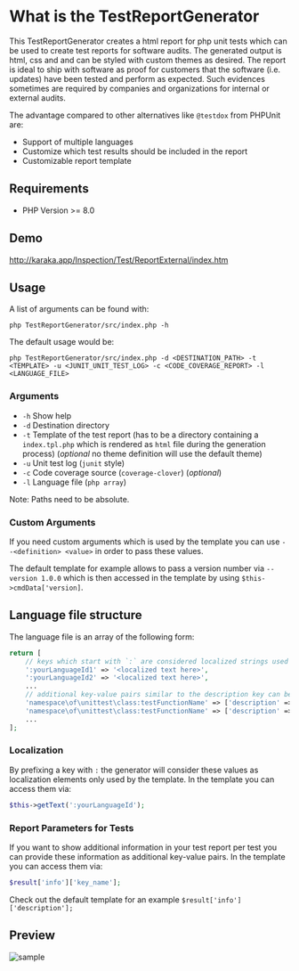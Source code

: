 # What is the TestReportGenerator

This TestReportGenerator creates a html report for php unit tests which can be used to create test reports for software audits. The generated output is html, css and and can be styled with custom themes as desired. The report is ideal to ship with software as proof for customers that the software (i.e. updates) have been tested and perform as expected. Such evidences sometimes are required by companies and organizations for internal or external audits.

The advantage compared to other alternatives like `@testdox` from PHPUnit are:

* Support of multiple languages
* Customize which test results should be included in the report
* Customizable report template

## Requirements

* PHP Version >= 8.0

## Demo

http://karaka.app/Inspection/Test/ReportExternal/index.htm

## Usage

A list of arguments can be found with:

```
php TestReportGenerator/src/index.php -h
```

The default usage would be:

```
php TestReportGenerator/src/index.php -d <DESTINATION_PATH> -t <TEMPLATE> -u <JUNIT_UNIT_TEST_LOG> -c <CODE_COVERAGE_REPORT> -l <LANGUAGE_FILE>
```

### Arguments

* `-h` Show help
* `-d` Destination directory
* `-t` Template of the test report (has to be a directory containing a `index.tpl.php` which is rendered as `html` file during the generation process) (*optional* no theme definition will use the default theme)
* `-u` Unit test log (`junit` style)
* `-c` Code coverage source (`coverage-clover`) (*optional*)
* `-l` Language file (`php array`)

Note: Paths need to be absolute.

### Custom Arguments

If you need custom arguments which is used by the template you can use `--<definition> <value>` in order to pass these values.

The default template for example allows to pass a version number via `--version 1.0.0` which is then accessed in the template by using `$this->cmdData['version]`.

## Language file structure

The language file is an array of the following form:

```php
return [
    // keys which start with `:` are considered localized strings used in the template not for the report.
    ':yourLanguageId1' => '<localized text here>',
    ':yourLanguageId2' => '<localized text here>',
    ...
    // additional key-value pairs similar to the description key can be added optionally and then used in the customized template if required (e.g. author, purpose, associated risk etc.)
    'namespace\of\unittest\class:testFunctionName' => ['description' => '<text to display>' /* optional parameters go here */],
    'namespace\of\unittest\class:testFunctionName' => ['description' => '<text to display>'],
    ...
];
```

### Localization

By prefixing a key with `:` the generator will consider these values as localization elements only used by the template. In the template you can access them via:

```php
$this->getText(':yourLanguageId');
```

### Report Parameters for Tests

If you want to show additional information in your test report per test you can provide these information as additional key-value pairs. In the template you can access them via:

```php
$result['info']['key_name'];
```

Check out the default template for an example `$result['info']['description'];`

## Preview

![sample](https://raw.githubusercontent.com/Orange-Management/TestReportGenerator/master/img/sample.jpg)
